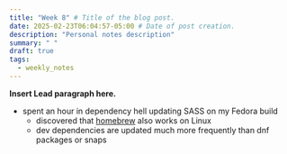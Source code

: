 ```yaml
---
title: "Week 8" # Title of the blog post.
date: 2025-02-23T06:04:57-05:00 # Date of post creation.
description: "Personal notes description"
summary: " "
draft: true
tags:
  - weekly_notes
---
```


**Insert Lead paragraph here.**

- spent an hour in dependency hell updating SASS on my Fedora build
  - discovered that [homebrew](https://docs.brew.sh/Homebrew-on-Linux) also works on Linux
  - dev dependencies are updated much more frequently than dnf packages or snaps
